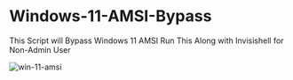 # Windows-11-AMSI-Bypass
This Script will Bypass Windows 11 AMSI
Run This Along with Invisishell for Non-Admin User

![win-11-amsi](https://github.com/hrdebraj/windows-11-amsi-bypass/assets/67992891/ddf4912d-d639-4113-981b-7f1653a0754e)
